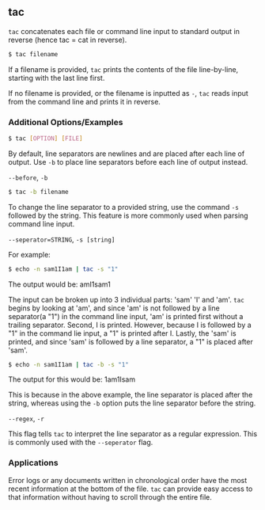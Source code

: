 ---
---

tac
--

`tac` concatenates each file or command line input to standard output in reverse (hence tac = cat in reverse).

~~~ bash
$ tac filename
~~~

If a filename is provided, `tac` prints the contents of the file line-by-line, starting with the last line first.

If no filename is provided, or the filename is inputted as `-`, `tac` reads input from the command line and prints it in reverse.

### Additional Options/Examples

~~~ bash
$ tac [OPTION] [FILE]
~~~

By default, line separators are newlines and are placed after each line of output.  Use `-b` to place line separators before each line of output instead.

`--before`, `-b`

~~~bash
$ tac -b filename
~~~

To change the line separator to a provided string, use the command `-s` followed by the string. This feature is more commonly used when parsing command line input.

`--seperator=STRING`, `-s [string]`

For example: 

~~~bash
$ echo -n sam1I1am | tac -s "1"
~~~

The output would be: amI1sam1

The input can be broken up into 3 individual parts: 'sam' 'I' and 'am'.  `tac` begins by looking at 'am', and since 'am' is not followed by a line separator(a "1") in the command line input, 'am' is printed first without a trailing separator.  Second, I is printed.  However, because I is followed by a "1" in the command lie input, a "1" is printed after I.  Lastly, the 'sam' is printed, and since 'sam' is followed by a line separator, a "1" is placed after 'sam'.

~~~bash
$ echo -n sam1I1am | tac -b -s "1"
~~~

The output for this would be:  1am1Isam     

This is because in the above example, the line separator is placed after the string, whereas using the `-b` option puts the line separator before the string. 

`--regex`, `-r`

This flag tells `tac` to interpret the line separator as a regular expression.  This is commonly used with the `--seperator` flag.

### Applications

Error logs or any documents written in chronological order have the most recent information at the bottom of the file. `tac` can provide easy access to that information without having to scroll through the entire file.


  
